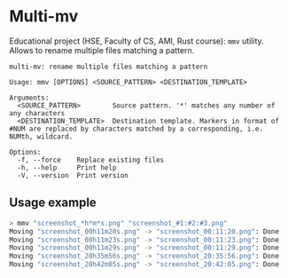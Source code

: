 # Multi-mv

Educational project (HSE, Faculty of CS, AMI, Rust course): `mmv` utility. Allows to rename multiple files matching a pattern.

```
multi-mv: rename multiple files matching a pattern

Usage: mmv [OPTIONS] <SOURCE_PATTERN> <DESTINATION_TEMPLATE>

Arguments:
  <SOURCE_PATTERN>        Source pattern. '*' matches any number of any characters
  <DESTINATION_TEMPLATE>  Destination template. Markers in format of #NUM are replaced by characters matched by a corresponding, i.e. NUMth, wildcard.

Options:
  -f, --force    Replace existing files
  -h, --help     Print help
  -V, --version  Print version
```

## Usage example

```sh
> mmv "screenshot_*h*m*s.png" "screenshot_#1:#2:#3.png"
Moving "screenshot_00h11m20s.png" -> "screenshot_00:11:20.png": Done
Moving "screenshot_00h11m23s.png" -> "screenshot_00:11:23.png": Done
Moving "screenshot_00h11m29s.png" -> "screenshot_00:11:29.png": Done
Moving "screenshot_20h35m56s.png" -> "screenshot_20:35:56.png": Done
Moving "screenshot_20h42m05s.png" -> "screenshot_20:42:05.png": Done

```
